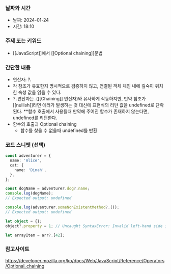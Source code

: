 ### 날짜와 시간

- 날짜: 2024-01-24
- 시간: 18:10

### 주제 또는 키워드
- [[JavaScript]]에서 [[Optional chaining]]문법

### 간단한 내용
- 연산자: ?.
- 각 참조가 유효한지 명시적으로 검증하지 않고, 연결된 객체 체인 내에 깊숙이 위치한 속성 값을 읽을 수 있다.
- `?.`연산자는`.`([[Chaining]] 연산자)와 유사하게 작동하지만, 만약 참조가 [[nullish]]라면 에러가 발생하는 것 대신에 표현식의 리턴 값을 undefined로 단락된다. **함수 호출에서 사용될때 만약에 주어진 함수가 존재하지 않는다면, undefined를 리턴한다.
- 함수의 호출과 Optional chaining
	- 함수를 찾을 수 없을때 undefined를 반환

### 코드 스니펫 (선택)

```typescript
const adventurer = {
  name: 'Alice',
  cat: {
    name: 'Dinah',
  },
};

const dogName = adventurer.dog?.name;
console.log(dogName);
// Expected output: undefined

console.log(adventurer.someNonExistentMethod?.());
// Expected output: undefined

let object = {};
object?.property = 1; // Uncaught SyntaxError: Invalid left-hand side in assignment

let arrayItem = arr?.[42];
```


### 참고사이트
https://developer.mozilla.org/ko/docs/Web/JavaScript/Reference/Operators/Optional_chaining